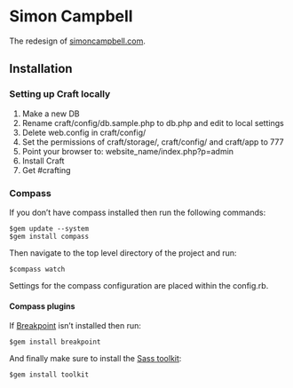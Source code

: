 # Simon Campbell
The redesign of [simoncampbell.com](http://simoncampbell).

## Installation

### Setting up Craft locally

1. Make a new DB
2. Rename craft/config/db.sample.php to db.php and edit to local settings
3. Delete web.config in craft/config/
4. Set the permissions of craft/storage/, craft/config/ and craft/app to 777
5. Point your browser to: website_name/index.php?p=admin
6. Install Craft
7. Get #crafting


### Compass
If you don’t have compass installed then run the following commands:
    
    $gem update --system
    $gem install compass

Then navigate to the top level directory of the project and run:
      
    $compass watch
  
Settings for the compass configuration are placed within the config.rb.

#### Compass plugins
If [Breakpoint](http://breakpoint-sass.com/) isn’t installed then run:

    $gem install breakpoint

And finally make sure to install the [Sass toolkit](https://github.com/Team-Sass/toolkit):

    $gem install toolkit
